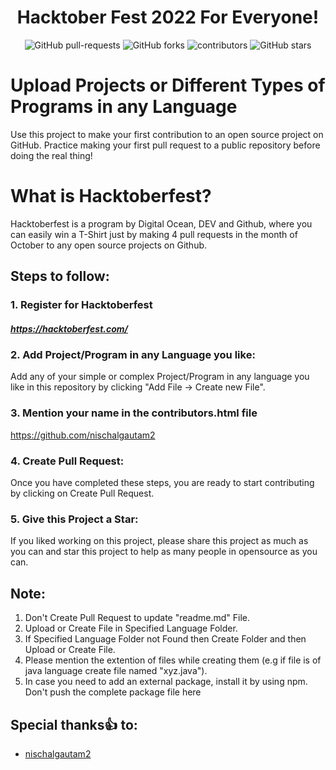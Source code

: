 
# <center> Hacktober Fest 2022 For Everyone! </center>

<p align="center">
   <img alt="GitHub pull-requests" src="https://img.shields.io/github/issues-pr/nischalgautam2/HacktoberFest2022">
   <img alt="GitHub forks" src="https://img.shields.io/github/forks/nischalgautam2/HacktoberFest2022">
   <img alt="contributors" src="https://img.shields.io/github/contributors/nischalgautam2/HacktoberFest2022">
   <img alt="GitHub stars" src="https://img.shields.io/github/stars/nischalgautam2/HacktoberFest2022">
</p>

# Upload Projects or Different Types of Programs in any Language

Use this project to make your first contribution to an open source project on GitHub. Practice making your first pull request to a public repository before doing the real thing!

# What is Hacktoberfest?

Hacktoberfest is a program by Digital Ocean, DEV and Github, where you can easily win a T-Shirt just by making 4 pull requests in the month of October to any open source projects on Github.

## Steps to follow:

### 1. Register for Hacktoberfest

##### https://hacktoberfest.com/

### 2. Add Project/Program in any Language you like:

Add any of your simple or complex Project/Program in any language you like in this repository by clicking "Add File -> Create new File".

### 3. Mention your name in the contributors.html file

https://github.com/nischalgautam2

### 4. Create Pull Request:

Once you have completed these steps, you are ready to start contributing by clicking on Create Pull Request.

### 5. Give this Project a Star:

If you liked working on this project, please share this project as much as you can and star this project to help as many people in opensource as you can.


## Note:

1. Don't Create Pull Request to update "readme.md" File.
2. Upload or Create File in Specified Language Folder.
3. If Specified Language Folder not Found then Create Folder and then Upload or Create File.
4. Please mention the extention of files while creating them (e.g if file is of java language create file named "xyz.java").
5. In case you need to add an external package, install it by using npm. Don't push the complete package file here

## Special thanks:+1: to:

* [nischalgautam2](https://github.com/nischalgautam2)
